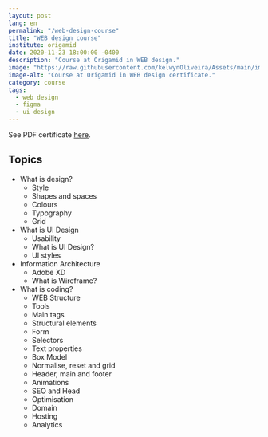```yaml
---
layout: post
lang: en
permalink: "/web-design-course"
title: "WEB design course"
institute: origamid
date: 2020-11-23 18:00:00 -0400
description: "Course at Origamid in WEB design."
image: "https://raw.githubusercontent.com/kelwynOliveira/Assets/main/img/certificates/intensive-courses/origamid/web-design-course/front-en.jpg"
image-alt: "Course at Origamid in WEB design certificate."
category: course
tags:
  - web design
  - figma
  - ui design
---
```


See PDF certificate <a href="https://docs.google.com/viewer?url=https://raw.githubusercontent.com/kelwynOliveira/Assets/main/PDF/certificates/intensive-courses/{{page.institute}}{{page.permalink}}.pdf" target="_blank">here</a>.

## Topics

- What is design?
  - Style
  - Shapes and spaces
  - Colours
  - Typography
  - Grid
- What is UI Design
  - Usability
  - What is UI Design?
  - UI styles
- Information Architecture
  - Adobe XD
  - What is Wireframe?
- What is coding?
  - WEB Structure
  - Tools
  - Main tags
  - Structural elements
  - Form
  - Selectors
  - Text properties
  - Box Model
  - Normalise, reset and grid
  - Header, main and footer
  - Animations
  - SEO and Head
  - Optimisation
  - Domain
  - Hosting
  - Analytics
